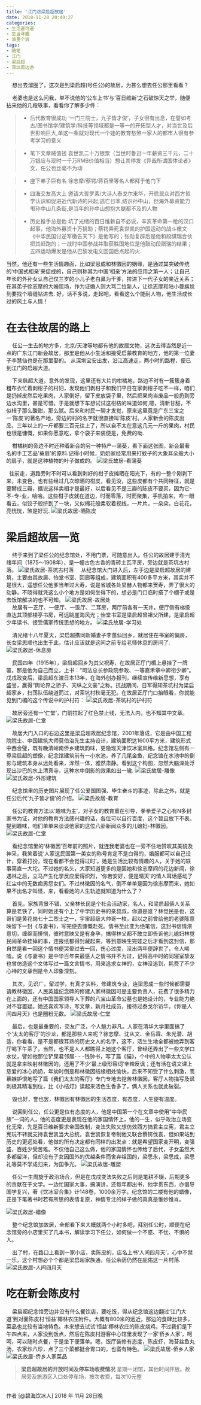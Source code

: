 ```yaml
---
title: '江门访梁启超故居'
date: 2018-11-28 20:49:27
categories:
- 生活道可道
- 生当寻趣
- 浪里个浪
tags:
- 随笔
- 江门
- 梁启超
- 深圳周边游
---
```



&nbsp;&nbsp;&nbsp;&nbsp;想出去溜圈了，这次是到梁启超(号任公)的故居，为甚么想去任公那里看看？

&nbsp;&nbsp;&nbsp;&nbsp;老婆也是这么问我，单不说他的‘公车上书’与‘百日维新’之石破惊天之举，随便拈来他的几段轶事，看看你了解多少件：
<!-- more -->
> * 后代教育很成功
‘一门三院士，九子皆才俊’，子女很有出息，在譬如考古/图书馆学/建筑学/科技等领域都是一等一的开拓型人才，对当世及后世影响巨大,单这一条就对现代一个娃的教育愁煞一家人的都市人很有参考学习的意义

> * 笔下文章贼值钱
袁世凯二十万银票（当世时鲁迅一年薪资三千元，二十万银应与现时一千万RMB价值相当）想让其停发《异哉所谓国体论者》文，任公也丝毫不为动

> * 座下弟子巨有名
徐志摩/蔡锷/蒋百里等名人都拜于他门下

> * 四海交友高大上
邀请大哲罗素/大诗人泰戈尔来华，开启民众对西方哲学认识和促进近代新诗的兴起;逃亡日本,结识孙中山，但海外募资能力甩孙中山几条街,是当年的孙中山想抱大腿都不及的人物

> * 历史推手总是他
坑了光绪的百日维新自不必说，辛亥革命第一枪的汉口起事，他海外募资十万捐助；蔡锷弄死袁世凯的护国运动的战斗檄文《中华民国讨逆军檄告天下》是他写的；张勋复辟后是他和段祺瑞合伙把其赶跑的；一战时中国参战并取获胜国地位是他鼓动段祺瑞的结果；五四运动爆发是他从巴黎发电文回国后点起的火.

<!-- more -->当然，他还有一些生活情趣面，比如梁思成和林徽因的姻缘，是通过其突破传统的‘中国式相亲’来促成的，自己则称其为中国‘相亲’方法的应用之第一人；让自己年长的外孙女认自己仅三岁的小儿子老白鼻为干爹，拉进下一代子女的亲近关系；在其弟子徐志摩的大婚现场，作为证婚人则大骂二位新人，让徐志摩和陆小曼尴尬到要找个墙缝钻进去.

<!-- more -->好，话不多说，走起吧，看看这么个能耐人物，他生活成长过的风土与人情！



#  在去往故居的路上

  &nbsp;&nbsp;&nbsp;&nbsp;任公一生去的地方多，北京/天津等地都有他的故居文物，这次去得当然是近一点的广东江门新会故居，那里是他从小生活和接受启蒙教育的地方，他的第一位妻子李慧仙也是在那里娶的。 从深圳宝安出发，沿江高速走，两小时的路程，便已到江门的启超大道。
  
&nbsp;&nbsp;&nbsp;&nbsp;下来启超大道，意外的发现，这里还有大片的柑橘地，路边不时有一簇簇身着粗布衣忙着剥柑子的村妇，发现他们剥柑子和我们平日在家剥柑子吃不一样，咱们是扔掉皮然后吃果肉，人家倒好，留下皮放袋子里，然后把果肉当废品一般扔到旁边水沟里，甚是可惜。于是就想下车想试试这柑桔的味道如何,嗯，清新甘甜，不似桔子那么酸甜，那么腻。后来和村民一聊才发觉，原来这里竟是广东三宝之一‘陈皮’的著名产地，旁边的村的名字就很直接叫‘陈皮’村。人家新会的陈皮出品，三年以上的一斤都要三百元往上了，所以自不太在意这几元一斤的果肉，村民也很是慷慨，如果你愿意吃，拿个袋子来装便是，免费的呦. 

&nbsp;&nbsp;&nbsp;&nbsp;柑橘树的旁边不时还种着新会的另一种特产--蒲葵，看下面这张图，新会最著名的手工艺品'葵扇'的原料.记得小时候，奶奶家经常用来打蚊子的大象耳朵般大小的扇子，就是这种植物的叶子做成的。
  ![梁氏故居-看蒲葵](https://raw.githubusercontent.com/liruixue/muqiaosite/master/images/life-jm-xinhui-tour/road-ganzi-pukui.jpg)
 
 &nbsp;&nbsp;往前走，道路旁时不时可以看到剥好的柑子皮摊晒在阳光下，有的一整个刚剥下来，未变色，也有些经过几次晾晒的柑皮，看见没，这些皮都有个共同特征，就是要掰成三瓣，据说这样卖相才是最好，以后看见不是三瓣的陈皮不要买，因为它-不-专-业，哈哈。这些柑子皮就在道边，时而零落，时而聚集，手机拍来，咋一眼看去，似饺子般挤到了一块，又似棉花般柔软着视线，一片片，一朵朵，白花花，亮恍恍，煞是好玩.
  ![梁氏故居-晒陈皮](https://raw.githubusercontent.com/liruixue/muqiaosite/master/images/life-jm-xinhui-tour/road-chenpi.jpg)
  
  
#  梁启超故居一览
  &nbsp;&nbsp;&nbsp;&nbsp;终于来到了梁任公的纪念馆处，不用门票，可随意出入。任公的故居建于清光绪年间（1875～1908年），是一幢古色古香的青砖土瓦平房，旁边就是茶坑古村落。
  ![梁氏故居-茶坑古村落](https://raw.githubusercontent.com/liruixue/muqiaosite/master/images/life-jm-xinhui-tour/qichao-house-chakeng.jpg)
  &nbsp;&nbsp;&nbsp;&nbsp;从纪念馆大门进入后，左手边是梁启超故居的建筑，主要由其故居、怡堂书室、回廊等组成，建筑面积有400多平方米，其实并不是很大，遥想任公他爹当年过大寿，说是省城各处显赫人物都来贺寿，弄了很大的动静，不晓得就凭这么小个地方是如何坐得下的，想必是门口临时搭了个棚子或是去饭馆解决的也不可知。 
  ![梁氏故居-故居处](https://raw.githubusercontent.com/liruixue/muqiaosite/master/images/life-jm-xinhui-tour/qichao-house-guju.jpg)  
  &nbsp;&nbsp;&nbsp;&nbsp;故居有一正厅、一便厅、一饭厅、二耳房，两厅前各有一天井，便厅侧有梯级直达其顶部楼亭书房，可远眺崖海风光；怡堂书室是梁启超曾祖父所建，是梁启超少年读书、接受儒家传统思想的地方。
  ![梁氏故居-学习处](https://raw.githubusercontent.com/liruixue/muqiaosite/master/images/life-jm-xinhui-tour/qichao-house-wofang.jpg) 
  
  
  &nbsp;&nbsp;&nbsp;&nbsp;清光绪十八年夏天，梁启超携同新婚妻子李蕙仙回乡，就居住在书室的偏房，长女梁思顺也出生于此，估计应该就是这间之前专给老师休息的房间了.
 ![梁氏故居-休息房](https://raw.githubusercontent.com/liruixue/muqiaosite/master/images/life-jm-xinhui-tour/qichao-house-sleep.jpg) 


 &nbsp;&nbsp;&nbsp;&nbsp;民国四年（1915年），梁启超回乡为其父祝寿，在故居正厅门楣上悬挂了一牌匾，那是他为自己而立，上书：“司法总长参政院参政、一等嘉禾章中卿衔少卿”。戊戌政变后，梁启超东渡日本13年，在海外创办报刊，继续宣传维新思想，享有盛誉，赢得“舆论界之骄子、天纵之文豪”之称。抗战期间，日军得知茶坑村为梁启超家乡，扫荡队伍绕道而过，对茶坑村秋毫无犯。在故居正厅门口抬眼看，你就能见到门楣的这个传说中的护村符：
![梁氏故居-茶坑村的护村符](https://raw.githubusercontent.com/liruixue/muqiaosite/master/images/life-jm-xinhui-tour/qichao-hourse-paibian.jpg) 

&nbsp;&nbsp;&nbsp;&nbsp;故居旁还有一‘仁堂’，门前拉起了红色禁止线，无法入内，也不知其中文章。
![梁氏故居-仁堂](https://raw.githubusercontent.com/liruixue/muqiaosite/master/images/life-jm-xinhui-tour/qichao-house-rentang.jpg) 

&nbsp;&nbsp;&nbsp;&nbsp;故居大门入口的右边这里是梁启超故居纪念馆，2001年落成，它是由中国工程院院士、中国建筑大师莫伯治先生主持设计，建筑面积达1600平方米，建筑形式中西合璧，既有晚清岭南侨乡建筑韵味，更隐现天津饮冰室风格。纪念馆左侧有一尊梁启超的塑像，纪念馆建筑前有一小水池，养了几尾金鱼，纪念馆在水池中的倒影与建筑本身从远处看来，浑然一体，雅然肃静。看到这个构图，忽然大脑深处浮现出沙巴的水上清真寺，这种水中倒影的效果如出一辙.
![梁氏故居-雕像](https://raw.githubusercontent.com/liruixue/muqiaosite/master/images/life-jm-xinhui-tour/qichao-center-suxiang.jpg) 
![梁氏故居-外形建筑](https://raw.githubusercontent.com/liruixue/muqiaosite/master/images/life-jm-xinhui-tour/qichao-right-building.jpg) 

&nbsp;&nbsp;&nbsp;&nbsp;纪念馆里的历史图片展现了任公爱国图强、毕生奋斗的事迹，除此之外，就是任公后代‘九子皆才俊’的介绍。
![梁氏故居-教育](https://raw.githubusercontent.com/liruixue/muqiaosite/master/images/life-jm-xinhui-tour/qichao-right-edu-baby.jpg) 

&nbsp;&nbsp;&nbsp;&nbsp;任公的教育方法以‘趣味为主’，对子女的教育重在引导，拳拳爱子之心有N多封家书为证，对他的教育方法感兴趣的话，各位可以自行百度，这个暂且放下不表。提到趣味，咱们单单来谈谈他家的这位八卦新闻众多的儿媳妇-林徽因。
![梁氏故居-仁堂](https://raw.githubusercontent.com/liruixue/muqiaosite/master/images/life-jm-xinhui-tour/qichao-right-linhuiyin.jpg) 

&nbsp;&nbsp;&nbsp;&nbsp;看纪念馆里的‘林徽因’百年前的照片，就连我老婆也在一旁不住地赞叹其美貌及神采，我笑着说‘人家这民国第一美女的称号肯定不是白得的，婚服都可以自己设计，穿着打扮，现在看都不会觉得过时’。她是生活比较有情趣的人，关于她的轶事简直一大坨。不过她的名头，大家知道更多的是因她和徐志摩间的花边新闻，徐遇林之后，立马产生化学反应爱得炽烈，'你若安好，便是晴天'的情人耳话感动了红尘中的无数痴男怨女们。不过林徽因的名气，倒不单单是因为徐志摩而来，她如果不出名才叫怪，来，看看她的人生轨迹就知道为什么了？

&nbsp;&nbsp;&nbsp;&nbsp;首先，家族背景不错，父亲林长民是个社会活动家，名人，和梁启超俩人关系算是老铁了，同时她还有个上了中学历史书的亲叔叔，你道是谁？林觉民是也，这哥们是黄花岗七十二烈士之一，宇宙超级大帅哥一枚，起以之前曾给他的老婆陈意映留下一封《与妻书》，写完便去慷慨赴死。情书至此变为绝笔信，这封书信情浓意切，缠绵而悱恻，彼时意映又是有身孕，搞得林父都不敢立即告诉他儿媳妇林觉民闹革命挂掉的事，连报纸都得封藏起来，等到意映生完娃之后才看到这封信，那自然是看一回这个情书便哭晕过去一回，伤心过度，没出两年便辞世了，令人唏嘘。说《与妻书》是中华百年来最感人之情书并不为过，记得高中时的同寝室挚友也曾仿造这个文体写过一篇文言情书，用来追求女神的，女神没追到，耗费了不少心神的文章倒是令人印象深刻。

&nbsp;&nbsp;&nbsp;&nbsp;其次，见识广，留过学，有真才实料，修建筑专业，连梁思成一些时候都需要请教林徽因，人民英雄纪念碑的修建人家林徽因可是主要负责人，花费了很多精力在上面的，还有中国国家领导人下葬的八宝山革命公墓也是她设计的，专业能力绝对不容置疑。她还喜欢写诗，写文章，新月社成员，接待过泰戈尔访华，《你是人间四月天》也是圈粉无数。
![梁氏故居-仁堂](https://raw.githubusercontent.com/liruixue/muqiaosite/master/images/life-jm-xinhui-tour/qichao-right-linhuiyin-taigeer.jpg) 

&nbsp;&nbsp;&nbsp;&nbsp;最后，也是最重要的，交友广泛，个人魅力非凡。人家在清华大学里面搞了个‘太太的客厅’的沙龙，都是那些人来呢？徐志摩、沈从文、金岳霖、朱光潜、胡适，你看看，是不是都很耳熟的历史文人的名字，这不，活生生地全都被她弄到客厅喝下午茶了。当然，也不是人人都瞧得上她这个客厅，曾经还弄出了一些文学口水仗，譬如他那位铲屎君邻居- - -钱钟书，写了篇《猫》，个中的人物李太太公认就是拿来映射林徽因的，还用了不少‘最上级形容词’辛辣反讽；还有活在语文课上慈爱的冰心奶奶，年幼时倒是和林徽因结缘相处愉快，后来不知受了什么刺激，羡慕嫉妒恨地写了篇《我们太太的客厅》专门专地去挖苦林徽因，客厅人物描写及讽刺极其精准到位，比《小桔灯》读起来活色生香多了，俩人关系也就此破裂。

&nbsp;&nbsp;&nbsp;&nbsp;毁也好，誉也罢，林徽因有林徽因的生活态度，有态度，人生便有温度。

&nbsp;&nbsp;&nbsp;&nbsp;说回到任公，任公更是位有态度的人，他是中国第一个在文章中使用“中华民族”一词的人，他的态度更是表现在他的家国情怀上，他的一生，似乎政治立场变化无常，先是百日维新要求帝国改制，变法失败又想仿效西方搞君主立宪，君主立宪玩不转就支持袁世凯当大总统，袁世凯恢复帝制他又联合蔡锷伐袁，但如果站到历史的更远处看，他做的所有决定都有同样的出发点：就是希望国家变开明，变强盛，百姓少受苦难。不仅他自己这么做，他的家国情怀也传给了后代，子女虽然大多都留洋，但却没有子女因国外的优越条件而舍弃祖国的，梁思永，梁思成，梁思礼等莫不学成归来，为国争光。
![梁氏故居-雕塑](https://raw.githubusercontent.com/liruixue/muqiaosite/master/images/life-jm-xinhui-tour/qichao-right-gate.jpg) 

&nbsp;&nbsp;&nbsp;&nbsp;任公一生周旋于政治场合，但是在戊戌变法失败之后则是笔耕不辍，后期更多的贡献在于文学。一边忙国家大事，搞演讲，还每年都出书，他学贯东西，亦倡导国学复兴，著《饮冰室合集》计148卷，1000余万字。纪念馆的二楼有他的蜡像，正是下笔著书时若有所思的表情复原，神情专注的样子做的真真是惟妙惟肖。

![梁氏故居-蜡像](https://raw.githubusercontent.com/liruixue/muqiaosite/master/images/life-jm-xinhui-tour/qichao-right-thinking.jpg) 


&nbsp;&nbsp;&nbsp;&nbsp;整个纪念馆加故居，全部看下来大概就两个小时多吧，拜别任公时，顺便在纪念馆旁的小店里买了几本书，解读学习下任公，如何做一个不惑、不忧、不惧的人。

&nbsp;&nbsp;&nbsp;&nbsp;出了村，在路口上看到一家小店，卖陈皮的，店名上书‘人间四月天’，心中不禁一乐，这个村想必个个都是梁启超家族通，任公余荫仍然在庇佑这一片村落.
![梁氏故居-人间四月天](https://raw.githubusercontent.com/liruixue/muqiaosite/master/images/life-jm-xinhui-tour/road-renjiansiyuetian.jpg) 

#  吃在新会陈皮村


&nbsp;&nbsp;&nbsp;&nbsp;梁启超纪念馆旁边并没有什么餐饮店，要吃饭，得从纪念馆这边翻过‘江门大道’到对面陈皮村‘恒益’椰林农庄附件。大概有800米的远近，那边的食肆比较多，菜品也比较有当地特色。本来想去试试‘恒益’椰林农庄的陈皮烧鸡，不过我们是下午四点来，人家没到饭点，然后在陈皮村游客中心馆里发现了一家‘侨乡人家’，呵呵，可以随时点餐，于是坐下便落单。嗯，饭厅装修有态度，陈皮虾，海苔丝鱼丸汤，农家炒八珍，点了三个菜都挺合胃口的，也蛮有特色。
![梁氏故居-侨乡人家](https://raw.githubusercontent.com/liruixue/muqiaosite/master/images/life-jm-xinhui-tour/cpc-qiaoxiangrenjia-logo.jpg) 
![梁氏故居-侨乡人家菜品](https://raw.githubusercontent.com/liruixue/muqiaosite/master/images/life-jm-xinhui-tour/cpc-qiaoxiangrenjia.jpg) 

>**梁启超故居的开放时间及停车场收费情况**
星期一闭馆，其他时间开放。故居旁及旅游区入口处停车场，按次收费，每次10元整


<br/>
作者 [@碧海饮冰人]    
2018 年 11月 28日晚    



